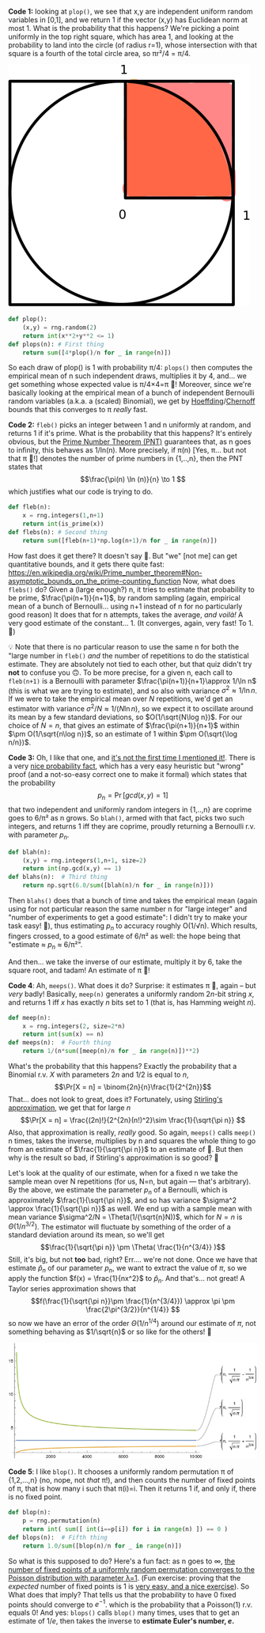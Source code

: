 __Code 1:__ looking at ``plop()``, we see that x,y are independent uniform random variables in [0,1], and we return 1 if the vector (x,y) has Euclidean norm at most 1. What is the probability that this happens? We're picking a point uniformly in the top right square, which has area 1, and looking at the probability to land into the circle (of radius r=1), whose intersection with that square is a fourth of the total circle area, so πr²/4 = π/4.

![png](circle-square-pi.png)


```python
def plop():
    (x,y) = rng.random(2) 
    return int(x**2+y**2 <= 1)
def plops(n): # First thing
    return sum([4*plop()/n for _ in range(n)])
```

So each draw of plop() is 1 with probability π/4: ``plops()`` then computes the empirical mean of n such independent draws, multiplies it by 4, and... we get something whose expected value is π/4×4=π 🥧! Moreover, since we're basically looking at the empirical mean of a bunch of independent Bernoulli random variables (a.k.a. a (scaled) Binomial), we get by [Hoeffding](https://en.wikipedia.org/wiki/Hoeffding%27s_inequality)/[Chernoff](https://en.wikipedia.org/wiki/Chernoff_bound#Sums_of_independent_Bernoulli_random_variables) bounds that this converges to π *really* fast.

__Code 2:__ ``fleb()`` picks an integer between 1 and n uniformly at random, and returns 1 if it's prime. What is the probability that this happens? It's entirely obvious, but the [Prime Number Theorem (PNT)](https://en.wikipedia.org/wiki/Prime_number_theorem) guarantees that, as n goes to infinity, this behaves as 1/ln(n). More precisely, if π(n) [Yes, π... but not that π 🥧!] denotes the number of prime numbers in {1,..,n}, then the PNT states that 
$$\frac{\pi(n) \ln (n)}{n} \to 1
$$
which justifies what our code is trying to do.

```python
def fleb(n):
    x = rng.integers(1,n+1)
    return int(is_prime(x))
def flebs(n): # Second thing
    return sum([fleb(n+1)*np.log(n+1)/n for _ in range(n)])
```

How fast does it get there? It doesn't say 🤷. But "we" [not me] can get quantitative bounds, and it gets there quite fast: https://en.wikipedia.org/wiki/Prime_number_theorem#Non-asymptotic_bounds_on_the_prime-counting_function
Now, what does ``flebs()`` do? Given a (large enough?) n, it tries to estimate that probability to be prime, $\frac{\pi(n+1)}{n+1}$, by random sampling (again, empirical mean of a bunch of Bernoulli... using n+1 instead of n for no particularly good reason) It does that for n attempts, takes the average, _and voilà!_ A very good estimate of the constant... 1. (It converges, again, very fast! To 1. 🧐)

💡 Note that there is no particular reason to use the same n for both the "large number in ``fleb()`` *and* the number of repetitions to do the statistical estimate. They are absolutely not tied to each other, but that quiz didn't try **not** to confuse you 🙃. To be more precise, for a given n, each call to ``fleb(n+1)`` is a Bernoulli with parameter $\frac{\pi(n+1)}{n+1}\approx 1/\ln n$ (this is what we are trying to estimate), and so also with variance $\sigma^2 \approx 1/\ln n$. If we were to take the empirical mean over $N$ repetitions, we'd get an estimator with variance $\sigma^2/N \approx 1/(N\ln n)$, so we expect it to oscillate around its mean by a few standard deviations, so $O(1/\sqrt{N\log n})$. For our choice of $N=n$, that gives an estimate of $\frac{\pi(n+1)}{n+1}$ within $\pm O(1/\sqrt{n\log n})$, so an estimate of $1$ within $\pm O(\sqrt{\log n/n})$.

__Code 3:__ Oh, I like that one, and [it's not the first time I mentioned it!](https://twitter.com/ccanonne_/status/1331534438770020353). There is a very [nice probability fact](https://en.wikipedia.org/wiki/Coprime_integers#Probability_of_coprimality), which has a very easy heuristic but "wrong" proof (and a not-so-easy correct one to make it formal) which states that the probability
$$
p_n = \Pr[ gcd(x,y) = 1 ]
$$
that two independent and uniformly random integers in {1,..,n} are coprime goes to 6/π² as n grows. So ``blah()``, armed with that fact, picks two such integers, and returns 1 iff they are coprime, proudly returning a Bernoulli r.v. with parameter $p_n$.

```python
def blah(n):
    (x,y) = rng.integers(1,n+1, size=2)
    return int(np.gcd(x,y) == 1)
def blahs(n):  # Third thing
    return np.sqrt(6.0/sum([blah(n)/n for _ in range(n)]))
```
Then ``blahs()`` does that a bunch of time and takes the empirical mean (again using for not particular reason the same number n for "large integer" and "number of experiments to get a good estimate": I didn't try to make your task easy! 👀), thus estimating $p_n$ to accuracy roughly O(1/√n). Which results, fingers crossed, to a good estimate of 6/π² as well: the hope being that "estimate ≈ $p_n$ ≈ 6/π²".

And then... we take the inverse of our estimate, multiply it by 6, take the square root, and tadam! An estimate of π 🥧!

__Code 4__: Ah, ``meeps()``. What does it do? Surprise: it estimates π 🥧, again – but *very* badly! Basically, ``meep(n)`` generates a uniformly random $2n$-bit string $x$, and returns 1 iff $x$ has exactly $n$ bits set to $1$ (that is, has Hamming weight $n$).


```python
def meep(n):
    x = rng.integers(2, size=2*n)
    return int(sum(x) == n)
def meeps(n):  # Fourth thing
    return 1/(n*sum([meep(n)/n for _ in range(n)])**2)
```

What's the probability that this happens? Exactly the probability that a Binomial r.v. $X$ with parameters $2n$ and $1/2$ is equal to $n$,
$$\Pr[X = n] = \binom{2n}{n}\frac{1}{2^{2n}}$$
That... does not look to great, does it? Fortunately, using [Stirling's approximation](https://en.wikipedia.org/wiki/Stirling%27s_approximation), we get that for large $n$
$$\Pr[X = n]  = \frac{(2n)!}{2^{2n}(n!)^2}\sim \frac{1}{\sqrt{\pi n}}
$$
Also, that approximation is really, *really* good. So again, ``meeps()`` calls ``meep()`` n times, takes the inverse, multiplies by n and squares the whole thing to go from an estimate of $\frac{1}{\sqrt{\pi n}}$ to an estimate of 🥧. But then why is the result so bad, if Stirling's approximation is so good? 🤔

Let's look at the quality of our estimate, when for a fixed n we take the sample mean over N repetitions (for us, N=n, but again — that's arbitrary). By the above, we estimate the parameter $p_n$ of a Bernoulli, which is approximately $\frac{1}{\sqrt{\pi n}}$, and so has variance $\sigma^2 \approx \frac{1}{\sqrt{\pi n}}$ as well. We end up with a sample mean with mean variance $\sigma^2/N = \Theta(1/(\sqrt{n}N))$, which for $N=n$ is $\Theta(1/n^{3/2})$. The estimator will fluctuate by something of the order of a standard deviation around its mean, so we'll get
$$\frac{1}{\sqrt{\pi n}} \pm \Theta( \frac{1}{n^{3/4}} )$$
Still, it's big, but not **too** bad, right? Err.... we're not done. Once we have that estimate $\hat{p}_n$ of our parameter $p_n$, we want to extract the value of $\pi$, so we apply the function $f(x) = \frac{1}{nx^2}$ to $\hat{p}_n$. And that's... not great! A Taylor series approximation shows that
$$f(\frac{1}{\sqrt{\pi n}}\pm \frac{1}{n^{3/4}}) \approx \pi \pm \frac{2\pi^{3/2}}{n^{1/4}} $$
so now we have an error of the order $\Theta(1/n^{1/4})$ around our estimate of $\pi$, not something behaving as $1/\sqrt{n}$ or so like for the others! 😬

![png](bad-approx-pi-stirling.png)

__Code 5__: I like ``blop()``. It chooses a uniformly random permutation π of {1,2,...,n} (no, nope, not *that* π!), and then counts the number of fixed points of π, that is how many i such that π(i)=i. Then it returns 1 if, and only if, there is no fixed point.

```python
def blop(n):
    p = rng.permutation(n)
    return int( sum([ int(i==p[i]) for i in range(n) ]) == 0 )
def blops(n):  # Fifth thing
    return 1.0/sum([blop(n)/n for _ in range(n)])
```
So what is this supposed to do? Here's a fun fact: as n goes to ∞, [the number of fixed points of a uniformly random permutation converges to the Poisson distribution with parameter λ=1](https://math.stackexchange.com/questions/140751/random-permutation-poisson-proof). (Fun exercise: proving that the *expected* number of fixed points is 1 is [very easy, and a nice exercise](https://math.stackexchange.com/a/3985571/75808)). So What does that imply? That tells us that the probability to have 0 fixed points should converge to $e^{-1}$. which is the probability that a Poisson(1) r.v. equals 0! And yes: ``blops()`` calls ``blop()`` many times, uses that to get an estimate of $1/e$, then takes the inverse to **estimate Euler's number, $e$.**

